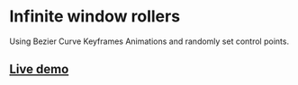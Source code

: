 # Infinite window rollers
Using Bezier Curve Keyframes Animations and randomly set control points.</h1>

## <a href="https://z-olpin.github.io/bezier-curve-animation">Live demo</a>
